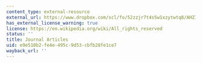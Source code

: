 ```yaml
---
content_type: external-resource
external_url: https://www.dropbox.com/scl/fo/52zzjr7t4s5w1xzytwtq8/AHZItlOqstJAQ0JlsxZxp2s/Supplementary%20Resources/Journal%20Articles?dl=0&rlkey=qojtvzyd9q8cpudjtvj939i69&subfolder_nav_tracking=1
has_external_license_warning: true
license: https://en.wikipedia.org/wiki/All_rights_reserved
status: ''
title: Journal Articles
uid: e9e510b2-fe4e-495c-9d53-cbfb28fe1ce7
wayback_url: ''
---
```

